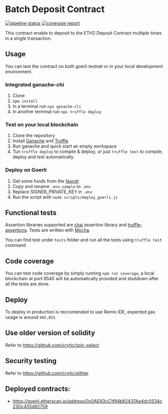 # Batch Deposit Contract

[![pipeline status](https://gitlab.fish/stakefish/eth2-batch-deposit/badges/master/pipeline.svg)](https://gitlab.fish/stakefish/eth2-batch-deposit/-/commits/master) [![coverage report](https://gitlab.fish/stakefish/eth2-batch-deposit/badges/master/coverage.svg)](https://gitlab.fish/stakefish/eth2-batch-deposit/-/commits/master)

This contract enable to deposit to the ETH2 Deposit Contract multiple times in a single transaction.

## Usage

You can test the contract on both goerli testnet or in your local development environment.

### Integrated ganache-chi

1. Clone
1. `npm install`
1. In a terminal run `npx ganache-cli`
1. In another terminal run `npx truffle deploy`

### Test on your local blockchain

1. Clone the repository
1. Install [Ganache](https://www.trufflesuite.com/ganache) and [Truffle](https://www.trufflesuite.com/truffle)
1. Run ganache and quick start an empty workspace
1. Tun `truffle deploy` to compile & deploy, or just `truffle test` to compile, deploy and test automatically.

### Deploy on Goerli

1. Get some funds from the [faucet](https://faucet.goerli.mudit.blog/)
1. Copy and rename `.env.sample` to `.env`
1. Replace SIGNER_PRIVATE_KEY in `.env`
1. Run the script with `node scripts/deploy_goerli.js`

## Functional tests

Assertion libraries supported are [chai](https://www.chaijs.com/) assertion library and [truffle-assertions](https://github.com/rkalis/truffle-assertions). Tests are written with [Mocha](https://mochajs.org/).

You can find test under `tests` folder and run all the tests using `truffle test` command

## Code coverage

You can test code coverage by simply running `npm run coverage`, a local blockchain at port 8545 will be automatically provided and shutdown after all the tests are done.

## Deploy

To deploy in production is reccomended to use Remix IDE, expected gas usage is around `492,831`.

## Use older version of solidity

Refer to https://github.com/crytic/solc-select

## Security testing

Refer to https://github.com/crytic/slither

## Deployed contracts:
* https://goerli.etherscan.io/address/0x0AE83cC1f94b82437Aa4dc0534c23Dc455d92759
